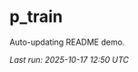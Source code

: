 # p_train

Auto-updating README demo.

<!--START_SECTION:status-->
_Last run: 2025-10-17 12:50 UTC_
<!--END_SECTION:status-->



















































































































































































































































































































































































































































































































































































































































































































































































































































































































































































































































































































































































































































































